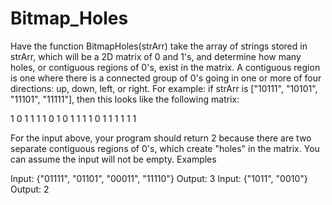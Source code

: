 # Bitmap_Holes

Have the function BitmapHoles(strArr) take the array of strings stored in strArr, which will be a 2D matrix of 0 and 1's, and determine how many holes, or contiguous regions of 0's, exist in the matrix. A contiguous region is one where there is a connected group of 0's going in one or more of four directions: up, down, left, or right. For example: if strArr is ["10111", "10101", "11101", "11111"], then this looks like the following matrix: 

1 0 1 1 1
1 0 1 0 1
1 1 1 0 1
1 1 1 1 1 

For the input above, your program should return 2 because there are two separate contiguous regions of 0's, which create "holes" in the matrix. You can assume the input will not be empty.
Examples

Input: {"01111", "01101", "00011", "11110"} 
Output: 3
Input: {"1011", "0010"} 
Output: 2
